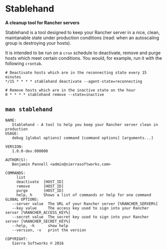 # Stablehand
**A cleanup tool for Rancher servers**

Stablehand is a tool designed to keep your Rancher server in a nice, clean, maintanable
state under production conditions (read: when an autoscaling group is destroying your hosts).

It is intended to be run on a `cron` schedule to deactivate, remove and purge hosts which meet
certain conditions. You would, for example, run it with the following `crontab`.

```crontab
# Deactivate hosts which are in the reconnecting state every 15 minutes
*/15 * * * * stablehand deactivate --agent-state=reconnecting

# Remove hosts which are in the inactive state on the hour
0 * * * * stablehand remove --state=inactive
```

## `man stablehand`

```
NAME:
   Stablehand - A tool to help you keep your Rancher server clean in production
USAGE:
   debug [global options] command [command options] [arguments...]
   
VERSION:
   1.0.0-dev.000000
   
AUTHOR(S):
   Benjamin Pannell <admin@sierrasoftworks.com> 
   
COMMANDS:
     list        
     deactivate  [HOST_ID]
     remove      [HOST_ID]
     purge       [HOST_ID]
     help, h     Shows a list of commands or help for one command
GLOBAL OPTIONS:
   --server value  The URL of your Rancher server [%RANCHER_SERVER%]
   --key value     The access key used to sign into your Rancher server [%RANCHER_ACCESS_KEY%]
   --secret value  The secret key used to sign into your Rancher server [%RANCHER_SECRET_KEY%]
   --help, -h      show help
   --version, -v   print the version
   
COPYRIGHT:
   Sierra Softworks © 2016
```
